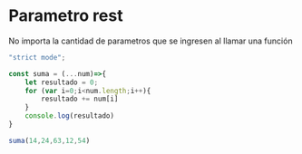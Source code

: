 # Parametro rest

No importa la cantidad de parametros que se ingresen al llamar una función

```js
"strict mode";

const suma = (...num)=>{
    let resultado = 0;
    for (var i=0;i<num.length;i++){
        resultado += num[i] 
    }
    console.log(resultado)
}

suma(14,24,63,12,54)
```